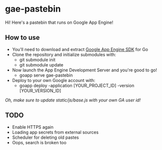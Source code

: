 # gae-pastebin
Hi! Here's a pastebin that runs on Google App Engine!

## How to use

 * You'll need to download and extract [Google App Engine SDK](https://cloud.google.com/appengine/downloads) for Go
 * Clone the repository and initialize submodules with:
   - git submodule init
   - git submodule update
 * Now launch the App Engine Development Server and you're good to go!
   - goapp serve gae-pastebin
 * Deploy to your own Google account with:
   - goapp deploy -application [YOUR_PROJECT_ID] -version [YOUR_VERSION_ID]

_Oh, make sure to update static/js/base.js with your own GA user id!_

## TODO

 * Enable HTTPS again
 * Loading app secrets from external sources
 * Scheduler for deleting old pastes
 * Oops, search is broken too

